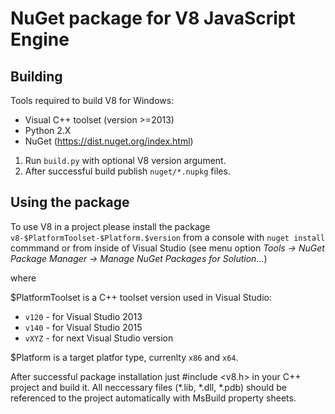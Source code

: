 # NuGet package for V8 JavaScript Engine

## Building
Tools required to build V8 for Windows:

  * Visual C++ toolset (version >=2013)
  * Python 2.X
  * NuGet (https://dist.nuget.org/index.html)

1. Run `build.py` with optional V8 version argument.
2. After successful build publish `nuget/*.nupkg` files.

## Using the package

To use V8 in a project please install the package `v8-$PlatformToolset-$Platform.$version`
from a console with `nuget install` commmand or from inside of Visual Studio
(see menu option *Tools -> NuGet Package Manager -> Manage NuGet Packages for Solution...*)

  where

$PlatformToolset is a C++ toolset version used in Visual Studio:
  * `v120` - for Visual Studio 2013
  * `v140` - for Visual Studio 2015
  * `vXYZ` - for next Visual Studio version

$Platform is a target platfor type, currenlty `x86` and `x64`.

After successful package installation just #include <v8.h> in your C++ 
project and build it. All neccessary files (*.lib, *.dll, *.pdb) should be
referenced to the project automatically with MsBuild property sheets.
